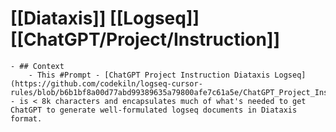 # [[Diataxis]] [[Logseq]] [[ChatGPT/Project/Instruction]]
	- ## Context
		- This #Prompt - [ChatGPT Project Instruction Diataxis Logseq](https://github.com/codekiln/logseq-cursor-rules/blob/b6b1bf8a00d77abd99389635a79800afe7c61a5e/ChatGPT_Project_Instruction_Diataxis_Logseq.txt) - is < 8k characters and encapsulates much of what's needed to get ChatGPT to generate well-formulated logseq documents in Diataxis format.